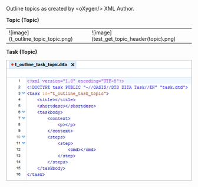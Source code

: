 Outline topics as created by &lt;oXygen/&gt; XML Author.

**Topic (Topic)**

<table>
  <tr>
    <td>![image](t_outline_topic_topic.png)</td><td>![image](test_get_topic_header(topic).png)</td>
  </tr>
</table>

**Task (Topic)**

![image](t_outline_task_topic.png)
